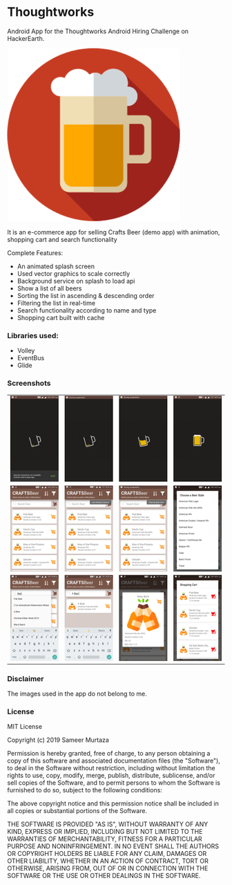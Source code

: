 # Thoughtworks
Android App for the Thoughtworks Android Hiring Challenge on HackerEarth.

<p>
    <img src="/screenshot/logo.png?raw=true" width="400" height="400">
</p>

It is an e-commerce app for selling Crafts Beer (demo app) with animation, shopping cart and search functionality

Complete Features:
- An animated splash screen
- Used vector graphics to scale correctly
- Background service on splash to load api
- Show a list of all beers
- Sorting the list in ascending & descending order
- Filtering the list in real-time
- Search functionality according to name and type
- Shopping cart built with cache

### Libraries used:
- Volley
- EventBus
- Glide

### Screenshots
<table>
    <tr>
        <td >
            <img src="/screenshot/1.jpeg" width="200" alt="Splash">
        </td>
        <td>
            <img src="/screenshot/2.jpeg" width="200" alt="Splash">
        </td>
        <td>
            <img src="/screenshot/3.jpeg" width="200" alt="Splash">
        </td>
        <td>
            <img src="/screenshot/4.jpeg" width="200" alt="Splash">
        </td>
    </tr>
    <tr>
        <td >
            <img src="/screenshot/5.jpeg" width="200" alt="Splash">
        </td>
        <td>
            <img src="/screenshot/6.jpeg" width="200" alt="Splash">
        </td>
        <td>
            <img src="/screenshot/7.jpeg" width="200" alt="Splash">
        </td>
        <td>
            <img src="/screenshot/9.jpeg" width="200" alt="Splash">
        </td>
    </tr>
    <tr>
        <td >
            <img src="/screenshot/10.jpeg" width="200" alt="Splash">
        </td>
        <td>
            <img src="/screenshot/11.jpeg" width="200" alt="Splash">
        </td>
        <td>
            <img src="/screenshot/12.jpeg" width="200" alt="Splash">
        </td>
        <td>
            <img src="/screenshot/13.jpeg" width="200" alt="Splash">
        </td>
    </tr>
</table>

### Disclaimer
The images used in the app do not belong to me.

### License

MIT License

Copyright (c) 2019 Sameer Murtaza


Permission is hereby granted, free of charge, to any person obtaining a copy of this software and associated documentation files (the "Software"), to deal in the Software without restriction, including without limitation the rights to use, copy, modify, merge, publish, distribute, sublicense, and/or sell copies of the Software, and to permit persons to whom the Software is furnished to do so, subject to the following conditions:

The above copyright notice and this permission notice shall be included in all copies or substantial portions of the Software.

THE SOFTWARE IS PROVIDED "AS IS", WITHOUT WARRANTY OF ANY KIND, EXPRESS OR IMPLIED, INCLUDING BUT NOT LIMITED TO THE WARRANTIES OF MERCHANTABILITY, FITNESS FOR A PARTICULAR PURPOSE AND NONINFRINGEMENT. IN NO EVENT SHALL THE AUTHORS OR COPYRIGHT HOLDERS BE LIABLE FOR ANY CLAIM, DAMAGES OR OTHER LIABILITY, WHETHER IN AN ACTION OF CONTRACT, TORT OR OTHERWISE, ARISING FROM, OUT OF OR IN CONNECTION WITH THE SOFTWARE OR THE USE OR OTHER DEALINGS IN THE SOFTWARE.